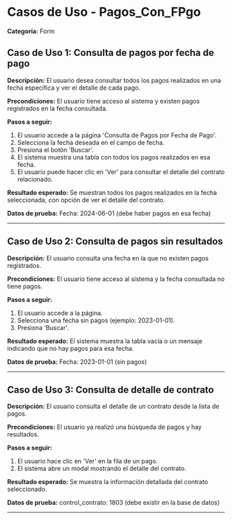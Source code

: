 # Casos de Uso - Pagos_Con_FPgo

**Categoría:** Form

## Caso de Uso 1: Consulta de pagos por fecha de pago

**Descripción:** El usuario desea consultar todos los pagos realizados en una fecha específica y ver el detalle de cada pago.

**Precondiciones:**
El usuario tiene acceso al sistema y existen pagos registrados en la fecha consultada.

**Pasos a seguir:**
1. El usuario accede a la página 'Consulta de Pagos por Fecha de Pago'.
2. Selecciona la fecha deseada en el campo de fecha.
3. Presiona el botón 'Buscar'.
4. El sistema muestra una tabla con todos los pagos realizados en esa fecha.
5. El usuario puede hacer clic en 'Ver' para consultar el detalle del contrato relacionado.

**Resultado esperado:**
Se muestran todos los pagos realizados en la fecha seleccionada, con opción de ver el detalle del contrato.

**Datos de prueba:**
Fecha: 2024-06-01 (debe haber pagos en esa fecha)

---

## Caso de Uso 2: Consulta de pagos sin resultados

**Descripción:** El usuario consulta una fecha en la que no existen pagos registrados.

**Precondiciones:**
El usuario tiene acceso al sistema y la fecha consultada no tiene pagos.

**Pasos a seguir:**
1. El usuario accede a la página.
2. Selecciona una fecha sin pagos (ejemplo: 2023-01-01).
3. Presiona 'Buscar'.

**Resultado esperado:**
El sistema muestra la tabla vacía o un mensaje indicando que no hay pagos para esa fecha.

**Datos de prueba:**
Fecha: 2023-01-01 (sin pagos)

---

## Caso de Uso 3: Consulta de detalle de contrato

**Descripción:** El usuario consulta el detalle de un contrato desde la lista de pagos.

**Precondiciones:**
El usuario ya realizó una búsqueda de pagos y hay resultados.

**Pasos a seguir:**
1. El usuario hace clic en 'Ver' en la fila de un pago.
2. El sistema abre un modal mostrando el detalle del contrato.

**Resultado esperado:**
Se muestra la información detallada del contrato seleccionado.

**Datos de prueba:**
control_contrato: 1803 (debe existir en la base de datos)

---

